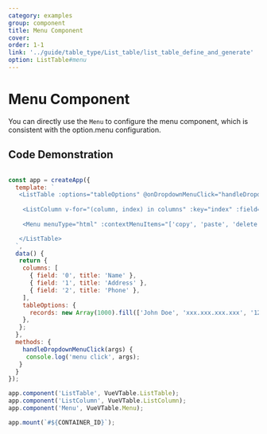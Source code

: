 ```yaml
---
category: examples
group: component
title: Menu Component
cover: 
order: 1-1
link: '../guide/table_type/List_table/list_table_define_and_generate'
option: ListTable#menu
---
```


# Menu Component

You can directly use the `Menu` to configure the menu component, which is consistent with the option.menu configuration.

## Code Demonstration
```javascript livedemo template=vtable-vue

const app = createApp({
  template: `
   <ListTable :options="tableOptions" @onDropdownMenuClick="handleDropdownMenuClick">
    
    <ListColumn v-for="(column, index) in columns" :key="index" :field="column.field" :title="column.title" />
    
    <Menu menuType="html" :contextMenuItems="['copy', 'paste', 'delete', '...']" />

   </ListTable>
  `,
  data() {
   return {
    columns: [
      { field: '0', title: 'Name' },        
      { field: '1', title: 'Address' },
      { field: '2', title: 'Phone' },
    ],
    tableOptions: {
      records: new Array(1000).fill(['John Doe', 'xxx.xxx.xxx.xxx', '12345678901']),
    },
   };
  },
  methods: {
    handleDropdownMenuClick(args) {
     console.log('menu click', args);
   }
  }
});

app.component('ListTable', VueVTable.ListTable);
app.component('ListColumn', VueVTable.ListColumn);
app.component('Menu', VueVTable.Menu);

app.mount(`#${CONTAINER_ID}`);